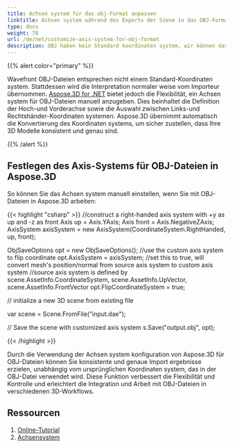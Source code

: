 ```yaml
---
title: Achsen system für das obj-Format anpassen
linktitle: Achsen system während des Exports der Szene in das OBJ-Format anpassen
type: docs
weight: 70
url: /de/net/customize-axis-system-for-obj-format
description: OBJ haben kein Standard koordinaten system, wir können das Achsen system dafür manuell definieren.
---
```

{{% alert color="primary" %}} 

Wavefront OBJ-Dateien entsprechen nicht einem Standard-Koordinaten system. Stattdessen wird die Interpretation normaler weise vom Importeur übernommen. [Aspose.3D for .NET](https://products.aspose.com/3d/net/) bietet jedoch die Flexibilität, ein Achsen system für OBJ-Dateien manuell anzugeben. Dies beinhaltet die Definition der Hoch-und Vorderachse sowie die Auswahl zwischen Links-und Rechtshänder-Koordinaten systemen. Aspose.3D übernimmt automatisch die Konvertierung des Koordinaten systems, um sicher zustellen, dass Ihre 3D Modelle konsistent und genau sind.


{{% /alert %}} 
##  **Festlegen des Axis-Systems für OBJ-Dateien in Aspose.3D**

So können Sie das Achsen system manuell einstellen, wenn Sie mit OBJ-Dateien in Aspose.3D arbeiten:

{{< highlight "csharp" >}}
//construct a right-handed axis system with +y as up and -z as front
Axis up = Axis.YAxis;
Axis front = Axis.NegativeZAxis;
AxisSystem axisSystem = new AxisSystem(CoordinateSystem.RightHanded, up, front);

ObjSaveOptions opt = new ObjSaveOptions();
//use the custom axis system to flip coordinate
opt.AxisSystem = axisSystem;
//set this to true, will convert mesh's position/normal from source axis system to custom axis system
//source axis system is defined by scene.AssetInfo.CoordinateSystem, scene.AssetInfo.UpVector, scene.AssetInfo.FrontVector
opt.FlipCoordinateSystem = true;

 // initialize a new 3D scene from existing file

var scene = Scene.FromFile("input.dae");

// Save the scene with customized axis system
s.Save("output.obj", opt);

{{< /highlight >}}

Durch die Verwendung der Achsen system konfiguration von Aspose.3D für OBJ-Dateien können Sie konsistente und genaue Import ergebnisse erzielen, unabhängig vom ursprünglichen Koordinaten system, das in der OBJ-Datei verwendet wird. Diese Funktion verbessert die Flexibilität und Kontrolle und erleichtert die Integration und Arbeit mit OBJ-Dateien in verschiedenen 3D-Workflows.

##  **Ressourcen**

1. [Online-Tutorial](https://products.aspose.com/3d/tutorial/)
2. [Achsensystem](https://reference.aspose.com/3d/net/aspose.threed/axissystem/)